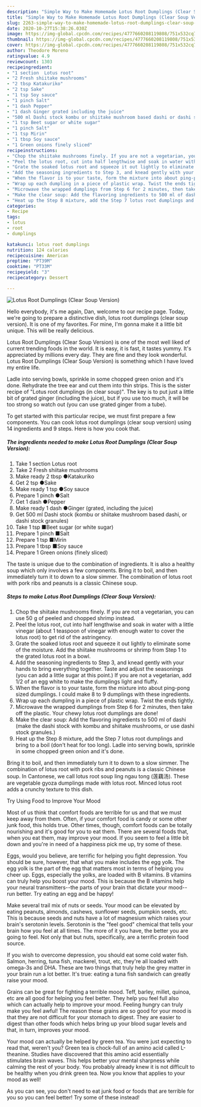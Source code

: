 ```yaml
---
description: "Simple Way to Make Homemade Lotus Root Dumplings (Clear Soup Version)"
title: "Simple Way to Make Homemade Lotus Root Dumplings (Clear Soup Version)"
slug: 2263-simple-way-to-make-homemade-lotus-root-dumplings-clear-soup-version
date: 2020-10-27T15:38:26.030Z
image: https://img-global.cpcdn.com/recipes/4777660208119808/751x532cq70/lotus-root-dumplings-clear-soup-version-recipe-main-photo.jpg
thumbnail: https://img-global.cpcdn.com/recipes/4777660208119808/751x532cq70/lotus-root-dumplings-clear-soup-version-recipe-main-photo.jpg
cover: https://img-global.cpcdn.com/recipes/4777660208119808/751x532cq70/lotus-root-dumplings-clear-soup-version-recipe-main-photo.jpg
author: Theodore Moreno
ratingvalue: 4.9
reviewcount: 1303
recipeingredient:
- "1 section  Lotus root"
- "2 Fresh shiitake mushrooms"
- "2 tbsp Katakuriko"
- "2 tsp Sake"
- "1 tsp Soy sauce"
- "1 pinch Salt"
- "1 dash Pepper"
- "1 dash Ginger grated including the juice"
- "500 ml Dashi stock kombu or shiitake mushroom based dashi or dashi stock granules"
- "1 tsp Beet sugar or white sugar"
- "1 pinch Salt"
- "1 tsp Mirin"
- "1 tbsp Soy sauce"
- "1 Green onions finely sliced"
recipeinstructions:
- "Chop the shiitake mushrooms finely. If you are not a vegetarian, you can use 50 g of peeled and chopped shrimp instead."
- "Peel the lotus root, cut into half lengthwise and soak in water with a little vinegar (about 1 teaspoon of vinegar with enough water to cover the lotus root) to get rid of the astringency."
- "Grate the soaked lotus root and squeeze it out lightly to eliminate some of the moisture. Add the shiitake mushrooms or shrimp from Step 1 to the grated lotus root in a bowl."
- "Add the seasoning ingredients to Step 3, and knead gently with your hands to bring everything together. Taste and adjust the seasonings (you can add a little sugar at this point.) If you are not a vegetarian, add 1/2 of an egg white to make the dumplings light and fluffy."
- "When the flavor is to your taste, form the mixture into about ping-pong sized dumplings. I could make 8 to 9 dumplings with these ingredients."
- "Wrap up each dumpling in a piece of plastic wrap. Twist the ends tightly."
- "Microwave the wrapped dumplings from Step 6 for 2 minutes, then take off the plastic. Your chewy lotus root dumplings are done!"
- "Make the clear soup: Add the flavoring ingredients to 500 ml of dashi (make the dashi stock with kombu and shiitake mushrooms, or use dashi stock granules.)"
- "Heat up the Step 8 mixture, add the Step 7 lotus root dumplings and bring to a boil (don&#39;t heat for too long). Ladle into serving bowls, sprinkle in some chopped green onion and it&#39;s done."
categories:
- Recipe
tags:
- lotus
- root
- dumplings

katakunci: lotus root dumplings 
nutrition: 124 calories
recipecuisine: American
preptime: "PT39M"
cooktime: "PT33M"
recipeyield: "3"
recipecategory: Dessert

---
```



![Lotus Root Dumplings (Clear Soup Version)](https://img-global.cpcdn.com/recipes/4777660208119808/751x532cq70/lotus-root-dumplings-clear-soup-version-recipe-main-photo.jpg)

Hello everybody, it's me again, Dan, welcome to our recipe page. Today, we're going to prepare a distinctive dish, lotus root dumplings (clear soup version). It is one of my favorites. For mine, I'm gonna make it a little bit unique. This will be really delicious.

Lotus Root Dumplings (Clear Soup Version) is one of the most well liked of current trending foods in the world. It is easy, it is fast, it tastes yummy. It's appreciated by millions every day. They are fine and they look wonderful. Lotus Root Dumplings (Clear Soup Version) is something which I have loved my entire life.

Ladle into serving bowls, sprinkle in some chopped green onion and it&#39;s done. Rehydrate the tree ear and cut them into thin strips. This is the sister recipe of &#34;Lotus root dumplings (in clear soup)&#34;. The key is to put just a little bit of grated ginger (including the juice), but if you use too much, it will be too strong so watch out (you can use grated ginger from a tube).


To get started with this particular recipe, we must first prepare a few components. You can cook lotus root dumplings (clear soup version) using 14 ingredients and 9 steps. Here is how you cook that.

<!--inarticleads1-->

##### The ingredients needed to make Lotus Root Dumplings (Clear Soup Version):

1. Take 1 section  Lotus root
1. Take 2 Fresh shiitake mushrooms
1. Make ready 2 tbsp ●Katakuriko
1. Get 2 tsp ●Sake
1. Make ready 1 tsp ●Soy sauce
1. Prepare 1 pinch ●Salt
1. Get 1 dash ●Pepper
1. Make ready 1 dash ●Ginger (grated, including the juice)
1. Get 500 ml Dashi stock (kombu or shiitake mushroom based dashi, or dashi stock granules)
1. Take 1 tsp ■Beet sugar (or white sugar)
1. Prepare 1 pinch ■Salt
1. Prepare 1 tsp ■Mirin
1. Prepare 1 tbsp ■Soy sauce
1. Prepare 1 Green onions (finely sliced)


The taste is unique due to the combination of ingredients. It is also a healthy soup which only involves a few components. Bring it to boil, and then immediately turn it to down to a slow simmer. The combination of lotus root with pork ribs and peanuts is a classic Chinese soup. 

<!--inarticleads2-->

##### Steps to make Lotus Root Dumplings (Clear Soup Version):

1. Chop the shiitake mushrooms finely. If you are not a vegetarian, you can use 50 g of peeled and chopped shrimp instead.
1. Peel the lotus root, cut into half lengthwise and soak in water with a little vinegar (about 1 teaspoon of vinegar with enough water to cover the lotus root) to get rid of the astringency.
1. Grate the soaked lotus root and squeeze it out lightly to eliminate some of the moisture. Add the shiitake mushrooms or shrimp from Step 1 to the grated lotus root in a bowl.
1. Add the seasoning ingredients to Step 3, and knead gently with your hands to bring everything together. Taste and adjust the seasonings (you can add a little sugar at this point.) If you are not a vegetarian, add 1/2 of an egg white to make the dumplings light and fluffy.
1. When the flavor is to your taste, form the mixture into about ping-pong sized dumplings. I could make 8 to 9 dumplings with these ingredients.
1. Wrap up each dumpling in a piece of plastic wrap. Twist the ends tightly.
1. Microwave the wrapped dumplings from Step 6 for 2 minutes, then take off the plastic. Your chewy lotus root dumplings are done!
1. Make the clear soup: Add the flavoring ingredients to 500 ml of dashi (make the dashi stock with kombu and shiitake mushrooms, or use dashi stock granules.)
1. Heat up the Step 8 mixture, add the Step 7 lotus root dumplings and bring to a boil (don&#39;t heat for too long). Ladle into serving bowls, sprinkle in some chopped green onion and it&#39;s done.


Bring it to boil, and then immediately turn it to down to a slow simmer. The combination of lotus root with pork ribs and peanuts is a classic Chinese soup. In Cantonese, we call lotus root soup ling ngau tong (莲藕汤). These are vegetable gyoza dumplings made with lotus root. Minced lotus root adds a crunchy texture to this dish. 

Try Using Food to Improve Your Mood


Most of us think that comfort foods are terrible for us and that we must keep away from them. Often, if your comfort food is candy or some other junk food, this holds true. Other times, though, comfort foods can be totally nourishing and it's good for you to eat them. There are several foods that, when you eat them, may improve your mood. If you seem to feel a little bit down and you're in need of a happiness pick me up, try some of these.

Eggs, would you believe, are terrific for helping you fight depression. You should be sure, however, that what you make includes the egg yolk. The egg yolk is the part of the egg that matters most in terms of helping you cheer up. Eggs, especially the yolks, are loaded with B vitamins. B vitamins can truly help you boost your mood. This is because the B vitamins help your neural transmitters--the parts of your brain that dictate your mood--run better. Try eating an egg and be happy!

Make several trail mix of nuts or seeds. Your mood can be elevated by eating peanuts, almonds, cashews, sunflower seeds, pumpkin seeds, etc. This is because seeds and nuts have a lot of magnesium which raises your brain's serotonin levels. Serotonin is the "feel good" chemical that tells your brain how you feel at all times. The more of it you have, the better you are going to feel. Not only that but nuts, specifically, are a terrific protein food source.

If you wish to overcome depression, you should eat some cold water fish. Salmon, herring, tuna fish, mackerel, trout, etc, they're all loaded with omega-3s and DHA. These are two things that truly help the grey matter in your brain run a lot better. It's true: eating a tuna fish sandwich can greatly raise your mood. 

Grains can be great for fighting a terrible mood. Teff, barley, millet, quinoa, etc are all good for helping you feel better. They help you feel full also which can actually help to improve your mood. Feeling hungry can truly make you feel awful! The reason these grains are so good for your mood is that they are not difficult for your stomach to digest. They are easier to digest than other foods which helps bring up your blood sugar levels and that, in turn, improves your mood.

Your mood can actually be helped by green tea. You were just expecting to read that, weren't you? Green tea is chock-full of an amino acid called L-theanine. Studies have discovered that this amino acid essentially stimulates brain waves. This helps better your mental sharpness while calming the rest of your body. You probably already knew it is not difficult to be healthy when you drink green tea. Now you know that applies to your mood as well!

As you can see, you don't need to eat junk food or foods that are terrible for you so you can feel better! Try some of these instead!

